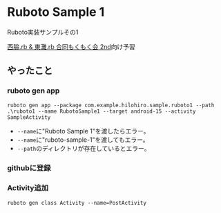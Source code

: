 # Ruboto Sample 1
Ruboto実装サンプルその1

[西脇.rb & 東灘.rb 合同もくもく会 2nd](http://nishiwaki-higashinadarb.doorkeeper.jp/events/3270)向け予習


## やったこと
### ruboto gen app

    ruboto gen app --package com.example.hilohiro.sample.ruboto1 --path .\ruboto1 --name RubotoSample1 --target android-15 --activity SampleActivity

* `--name`に"Ruboto Sample 1"を渡したらエラー。
* `--name`に"ruboto-sample-1"を渡してもエラー。
* `--path`のディレクトリが存在しているとエラー。

### githubに登録

### Activity追加

    ruboto gen class Activity --name=PostActivity

